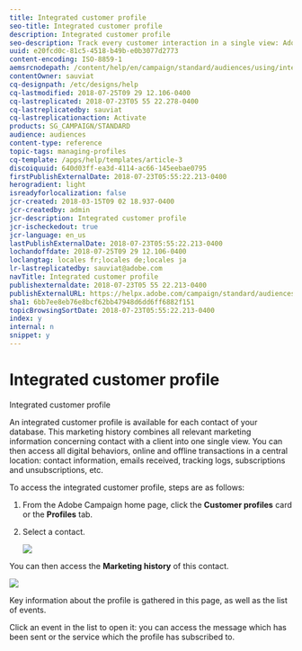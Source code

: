 ```yaml
---
title: Integrated customer profile
seo-title: Integrated customer profile
description: Integrated customer profile
seo-description: Track every customer interaction in a single view: Adobe Campaign integrated customer profile is updated throughout the customer life cycle.
uuid: e20fcd0c-81c5-4518-b49b-e0b3077d2773
content-encoding: ISO-8859-1
aemsrcnodepath: /content/help/en/campaign/standard/audiences/using/integrated-customer-profile
contentOwner: sauviat
cq-designpath: /etc/designs/help
cq-lastmodified: 2018-07-25T09 29 12.106-0400
cq-lastreplicated: 2018-07-23T05 55 22.278-0400
cq-lastreplicatedby: sauviat
cq-lastreplicationaction: Activate
products: SG_CAMPAIGN/STANDARD
audience: audiences
content-type: reference
topic-tags: managing-profiles
cq-template: /apps/help/templates/article-3
discoiquuid: 640d03ff-ea3d-4114-ac66-145eebae0795
firstPublishExternalDate: 2018-07-23T05:55:22.213-0400
herogradient: light
isreadyforlocalization: false
jcr-created: 2018-03-15T09 02 18.937-0400
jcr-createdby: admin
jcr-description: Integrated customer profile
jcr-ischeckedout: true
jcr-language: en_us
lastPublishExternalDate: 2018-07-23T05:55:22.213-0400
lochandoffdate: 2018-07-25T09 29 12.106-0400
loclangtag: locales fr;locales de;locales ja
lr-lastreplicatedby: sauviat@adobe.com
navTitle: Integrated customer profile
publishexternaldate: 2018-07-23T05 55 22.213-0400
publishExternalURL: https://helpx.adobe.com/campaign/standard/audiences/using/integrated-customer-profile.html
sha1: 6bb7ee8eb76e8bcf62bb47948d6dd6ff6882f151
topicBrowsingSortDate: 2018-07-23T05:55:22.213-0400
index: y
internal: n
snippet: y
---
```


# Integrated customer profile

Integrated customer profile

An integrated customer profile is available for each contact of your database. This marketing history combines all relevant marketing information concerning contact with a client into one single view. You can then access all digital behaviors, online and offline transactions in a central location: contact information, emails received, tracking logs, subscriptions and unsubscriptions, etc.

To access the integrated customer profile, steps are as follows:

1. From the Adobe Campaign home page, click the **Customer profiles** card or the **Profiles** tab.
1. Select a contact.

   ![](assets/mkt_hist_access.png)

You can then access the **Marketing history** of this contact.

![](assets/mkt_hist_view.png)

Key information about the profile is gathered in this page, as well as the list of events.

Click an event in the list to open it: you can access the message which has been sent or the service which the profile has subscribed to.
